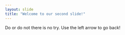 ```yaml
---
layout: slide
title: "Welcome to our second slide!"
---
```

Do or do not there is no try.
Use the left arrow to go back!
